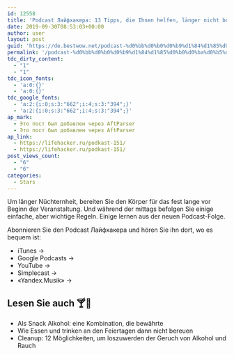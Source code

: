 ```yaml
---
id: 12558
title: 'Podcast Лайфхакера: 13 Tipps, die Ihnen helfen, länger nicht betrinken'
date: 2019-09-30T08:53:03+00:00
author: user
layout: post
guid: 'https://de.bestwow.net/podcast-%d0%bb%d0%b0%d0%b9%d1%84%d1%85%d0%b0%d0%ba%d0%b5%d1%80%d0%b0-13-tipps-die-ihnen-helfen-langer-nicht-betrinken/'
permalink: '/podcast-%d0%bb%d0%b0%d0%b9%d1%84%d1%85%d0%b0%d0%ba%d0%b5%d1%80%d0%b0-13-tipps-die-ihnen-helfen-langer-nicht-betrinken/'
tdc_dirty_content:
  - "1"
  - "1"
tdc_icon_fonts:
  - 'a:0:{}'
  - 'a:0:{}'
tdc_google_fonts:
  - 'a:2:{i:0;s:3:"662";i:4;s:3:"394";}'
  - 'a:2:{i:0;s:3:"662";i:4;s:3:"394";}'
ap_mark:
  - Это пост был добавлен через AftParser
  - Это пост был добавлен через AftParser
ap_link:
  - https://lifehacker.ru/podkast-151/
  - https://lifehacker.ru/podkast-151/
post_views_count:
  - "6"
  - "6"
categories:
  - Stars
---
```

Um länger Nüchternheit, bereiten Sie den Körper für das fest lange vor Beginn der Veranstaltung. Und während der mittags befolgen Sie einige einfache, aber wichtige Regeln. Einige lernen aus der neuen Podcast-Folge.</p> 

Abonnieren Sie den Podcast Лайфхакера und hören Sie ihn dort, wo es bequem ist:

  * iTunes →
  * Google Podcasts →
  * YouTube →
  * Simplecast →
  * «Yandex.Musik» →

<div>
  <h2 class="read-also__title">
    <span>Lesen Sie auch</span> <span>🍸🍾 </span>
  </h2>
  
  <ul class="read-also__list">
    <li>
      Als Snack Alkohol: eine Kombination, die bewährte
    </li>
    <li>
      Wie Essen und trinken an den Feiertagen dann nicht bereuen
    </li>
    <li>
      Cleanup: 12 Möglichkeiten, um loszuwerden der Geruch von Alkohol und Rauch
    </li>
  </ul>
</div>